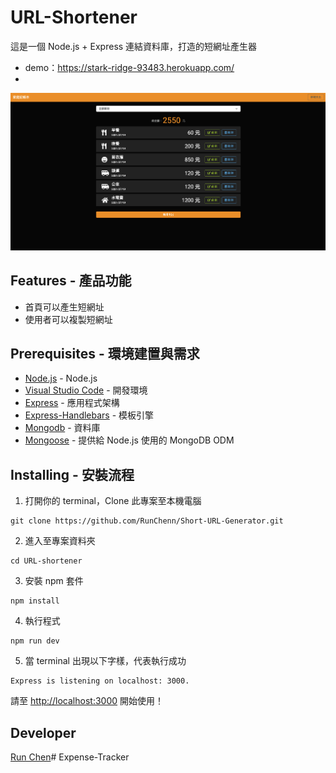 # URL-Shortener
這是一個 Node.js + Express 連結資料庫，打造的短網址產生器
- demo：https://stark-ridge-93483.herokuapp.com/
- 
![image](https://github.com/RunChenn/Expense-Tracker/blob/main/expense-tracker.png)

## Features - 產品功能
- 首頁可以產生短網址
- 使用者可以複製短網址

## Prerequisites - 環境建置與需求
- [Node.js](https://nodejs.org/en/) - Node.js
- [Visual Studio Code](https://visualstudio.microsoft.com/zh-hant/) - 開發環境
- [Express](https://github.com/Eason0in/Restaurant-CRUD) - 應用程式架構
- [Express-Handlebars](https://www.npmjs.com/package/express-handlebars) - 模板引擎
- [Mongodb](https://www.mongodb.com/) - 資料庫
- [Mongoose](https://github.com/Automattic/mongoose) - 提供給 Node.js 使用的 MongoDB ODM

## Installing - 安裝流程
1. 打開你的 terminal，Clone 此專案至本機電腦

```
git clone https://github.com/RunChenn/Short-URL-Generator.git
```

2. 進入至專案資料夾

```
cd URL-shortener
```

3. 安裝 npm 套件

```
npm install
```

4. 執行程式

```
npm run dev
```

5. 當 terminal 出現以下字樣，代表執行成功

```
Express is listening on localhost: 3000.
```

請至 [http://localhost:3000](http://localhost:3000) 開始使用！

## Developer
[Run Chen](https://github.com/RunChenn)# Expense-Tracker
